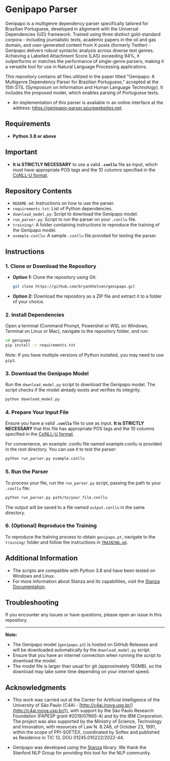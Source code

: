 
# Genipapo Parser

Genipapo is a multigenre dependency parser specifically tailored for Brazilian Portuguese, developed in alignment with the Universal Dependencies (UD) framework. Trained using three distinct gold-standard corpora - including journalistic texts, academic papers in the oil and gas domain, and user-generated content from X posts (formerly Twitter) - Genipapo delivers robust syntactic analysis across diverse text genres. Achieving a Labelled Attachment Score (LAS) exceeding 94%, it outperforms or matches the performance of single-genre parsers, making it a versatile tool for use in Natural Language Processing applications.

This repository contains all files utilized in the paper titled "Genipapo: A Multigenre Dependency Parser for Brazilian Portuguese," accepted at the 15th STIL (Symposium on Information and Human Language Technology). It includes the proposed model, which enables parsing of Portuguese texts.


- An implementation of this parser is available in an online interface at the address: https://genipapo-parser.azurewebsites.net.

## Requirements

- **Python 3.8 or above**

## Important

- **It is STRICTLY NECESSARY** to use a valid **`.conllu`** file as input, which must have appropriate POS tags and the 10 columns specified in the [CoNLL-U format](https://universaldependencies.org/format.html).

## Repository Contents

- `README.md`: Instructions on how to use the parser.
- `requirements.txt`: List of Python dependencies.
- `download_model.py`: Script to download the Genipapo model.
- `run_parser.py`: Script to run the parser on your `.conllu` file.
- `training/`: A folder containing instructions to reproduce the training of the Genipapo model.
- `example.conllu`: A sample `.conllu` file provided for testing the parser.

## Instructions

### 1. Clone or Download the Repository

- **Option 1:** Clone the repository using Git:

  ```bash
  git clone https://github.com/bryankhelven/genipapo.git
  ```

- **Option 2:** Download the repository as a ZIP file and extract it to a folder of your choice.

### 2. Install Dependencies

Open a terminal (Command Prompt, Powershel or WSL on Windows, Terminal on Linux or Mac), navigate to the repository folder, and run:

```bash
cd genipapo
pip install -r requirements.txt
```

*Note:* If you have multiple versions of Python installed, you may need to use `pip3`.

### 3. Download the Genipapo Model

Run the `download_model.py` script to download the Genipapo model. The script checks if the model already exists and verifies its integrity.

```bash
python download_model.py
```

### 4. Prepare Your Input File

Ensure you have a valid **`.conllu`** file to use as input. **It is STRICTLY NECESSARY** that this file has appropriate POS tags and the 10 columns specified in the [CoNLL-U format](https://universaldependencies.org/format.html).

For convenience, an example .conllu file named example.conllu is provided in the root directory. You can use it to test the parser:

```bash
python run_parser.py example.conllu
```

### 5. Run the Parser

To process your file, run the `run_parser.py` script, passing the path to your `.conllu` file:

```bash
python run_parser.py path/to/your_file.conllu
```

The output will be saved to a file named `output.conllu` in the same directory.

### 6. (Optional) Reproduce the Training

To reproduce the training process to obtain `genipapo.pt`, navigate to the `training/` folder and follow the instructions in [`TRAINING.md`](training/TRAINING.md).

## Additional Information

- The scripts are compatible with Python 3.8 and have been tested on Windows and Linux.
- For more information about Stanza and its capabilities, visit the [Stanza Documentation](https://stanfordnlp.github.io/stanza/).

## Troubleshooting

If you encounter any issues or have questions, please open an issue in this repository.


---

**Note:**

- The Genipapo model (`genipapo.pt`) is hosted on GitHub Releases and will be downloaded automatically by the `download_model.py` script.
- Ensure that you have an internet connection when running the script to download the model.
- The model file is larger than usual for git (approximately 150MB), so the download may take some time depending on your internet speed.

## Acknowledgments

- This work was carried out at the Center for Artificial Intelligence of the University of São Paulo (C4AI - [http://c4ai.inova.usp.br/](http://c4ai.inova.usp.br/)), with support by the São Paulo Research Foundation (FAPESP grant #2019/07665-4) and by the IBM Corporation. The project was also supported by the Ministry of Science, Technology and Innovation, with resources of Law N. 8.248, of October 23, 1991, within the scope of PPI-SOFTEX, coordinated by Softex and published as Residence in TIC 13, DOU 01245.010222/2022-44.

- Genipapo was developed using the [Stanza](https://stanfordnlp.github.io/stanza/) library. We thank the Stanford NLP Group for providing this tool for the NLP community.
